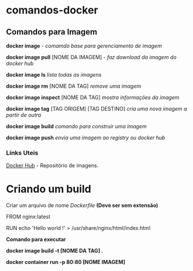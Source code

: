 # comandos-docker #

## Comandos para Imagem ##

 __docker image__ - _comamdo base para gerenciamento de imagem_
 
 __docker image pull__ [NOME DA IMAGEM] - _faz download da imagem do docker hub_

__docker image ls__ _lista todas as imagens_

__docker image rm__ [NOME DA TAG] _remove uma imagem_

__docker image inspect__ [NOME DA TAG] _mostra informações da imagem_

__docker image tag__ [TAG ORIGEM] [TAG DESTINO] _cria uma nova imagem a partir de outra_

__docker image build__ _comando para construir uma imagem_

__docker image push__ _envia uma imagem ao registry ou docker hub_

### Links Uteis ###

[Docker Hub](https://hub.docker.com/search/?type=image) - Repositório de imagens.


# Criando um build #

Criar um arquivo de nome _Dockerfile_ __(Deve ser sem extensão)__

FROM nginx:latest

RUN echo 'Hello world !' > /usr/share/nginx/html/index.html
  
__Comando para executar__

__docker image build -t [NOME DA TAG] .__

__docker container run -p 80:80 [NOME IMAGEM]__
